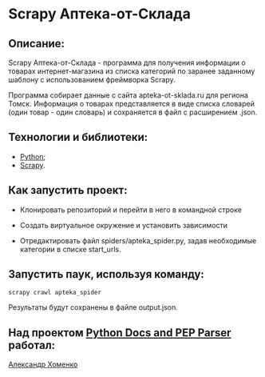 # Scrapy Аптека-от-Склада

## Описание:

Scrapy Аптека-от-Склада - программа для получения информации о товарах интернет-магазина из списка категорий по заранее заданному шаблону с использованием фреймворка Scrapy.

Программа собирает данные с сайта apteka-ot-sklada.ru для региона Томск. Информация о товарах представляется в виде списка словарей (один товар - один словарь) и сохраняется в файл с расширением .json.

## Технологии и библиотеки:
- [Python](https://www.python.org/);
- [Scrapy](https://pypi.org/project/Scrapy/).

## Как запустить проект:
- Клонировать репозиторий и перейти в него в командной строке

- Создать виртуальное окружение и установить зависимости

- Отредактировать файл spiders/apteka_spider.py, задав необходимые категории в списке start_urls.

## Запустить паук, используя команду:

```
scrapy crawl apteka_spider
```

Результаты будут сохранены в файле output.json.

## Над проектом [Python Docs and PEP Parser](https://github.com/alkh0304/apteka_spider) работал:

[Александр Хоменко](https://github.com/alkh0304)
